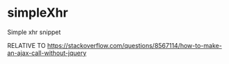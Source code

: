 # simpleXhr
Simple xhr snippet


RELATIVE TO https://stackoverflow.com/questions/8567114/how-to-make-an-ajax-call-without-jquery
